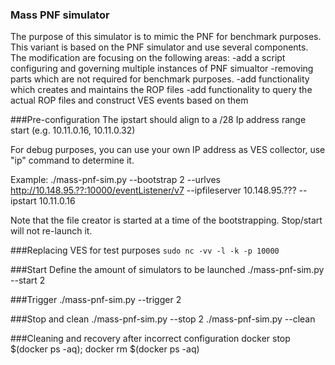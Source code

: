 ### Mass PNF simulator
The purpose of this simulator is to mimic the PNF for benchmark purposes.
This variant is based on the PNF simulator and use several components.
The modification are focusing on the following areas:
    -add a script configuring and governing multiple instances of PNF simualtor
    -removing parts which are not required for benchmark purposes.
    -add functionality which creates and maintains the ROP files
    -add functionality to query the actual ROP files and construct VES events based on them



###Pre-configuration
The ipstart should align to a /28 Ip address range start (e.g. 10.11.0.16, 10.11.0.32)

For debug purposes, you can use your own IP address as VES collector, use "ip" command to determine it.

Example:
./mass-pnf-sim.py  --bootstrap 2 --urlves http://10.148.95.??:10000/eventListener/v7 --ipfileserver 10.148.95.??? --ipstart 10.11.0.16

Note that the file creator is started at a time of the bootstrapping.
Stop/start will not re-launch it.

###Replacing VES for test purposes
`sudo nc -vv -l -k -p 10000`

###Start
Define the amount of simulators to be launched
./mass-pnf-sim.py  --start 2

###Trigger
./mass-pnf-sim.py  --trigger 2

###Stop and clean
./mass-pnf-sim.py  --stop 2
./mass-pnf-sim.py  --clean

###Cleaning and recovery after incorrect configuration
docker stop $(docker ps -aq); docker rm $(docker ps -aq)
